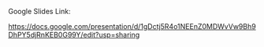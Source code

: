 Google Slides Link: 

https://docs.google.com/presentation/d/1gDctj5R4o1NEEnZ0MDWvVw9Bh9DhPY5djRnKEB0G99Y/edit?usp=sharing
